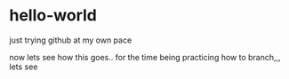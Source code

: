 # hello-world
just trying github at my own pace

 now lets see how this goes.. for the time being practicing how to branch,,, lets see
